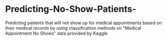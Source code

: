 # Predicting-No-Show-Patients-
Predicting patients that will not show up for medical appointments based on their medical records by using classification methods on “Medical Appointment No Shows” data provided by Kaggle
